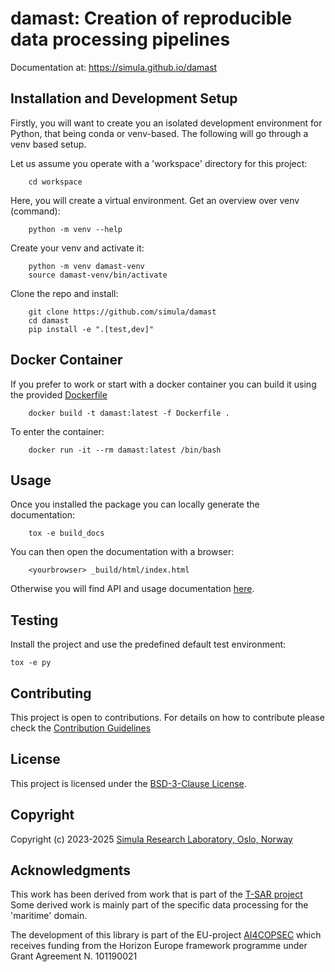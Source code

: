 # damast: Creation of reproducible data processing pipelines

Documentation at: https://simula.github.io/damast

## Installation and Development Setup

Firstly, you will want to create you an isolated development environment for Python, that being conda or venv-based.
The following will go through a venv based setup.

Let us assume you operate with a 'workspace' directory for this project:

```
    cd workspace
```

Here, you will create a virtual environment.
Get an overview over venv (command):

```
    python -m venv --help
```

Create your venv and activate it:
```
    python -m venv damast-venv
    source damast-venv/bin/activate
```

Clone the repo and install:

```
    git clone https://github.com/simula/damast
    cd damast
    pip install -e ".[test,dev]"

```

## Docker Container

If you prefer to work or start with a docker container you can build it using the provided [Dockerfile](Dockerfile)
```
    docker build -t damast:latest -f Dockerfile .
```

To enter the container:
```
    docker run -it --rm damast:latest /bin/bash
```

## Usage

Once you installed the package you can locally generate the documentation:
```
    tox -e build_docs
```
You can then open the documentation with a browser:
```
    <yourbrowser> _build/html/index.html
```

Otherwise you will find API and usage documentation [here](https://simula-srl.gitlab.io/damast/README.html).




## Testing

Install the project and use the predefined default test environment:

    tox -e py

## Contributing

This project is open to contributions. For details on how to contribute please check the [Contribution Guidelines](CONTRIBUTING.md)

## License
This project is licensed under the [BSD-3-Clause License](LICENSE).

## Copyright

Copyright (c) 2023-2025 [Simula Research Laboratory, Oslo, Norway](https://www.simula.no/research/software-engineering)

## Acknowledgments

This work has been derived from work that is part of the [T-SAR project](https://www.simula.no/research/projects/t-sar)
Some derived work is mainly part of the specific data processing for the 'maritime' domain.

The development of this library is part of the EU-project [AI4COPSEC](https://ai4copsec.eu) which receives funding
 from the Horizon Europe framework programme under Grant Agreement N. 101190021
